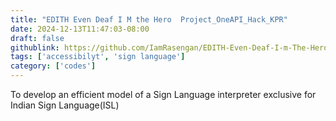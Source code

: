 ```yaml
---
title: "EDITH Even Deaf I M the Hero  Project_OneAPI_Hack_KPR"
date: 2024-12-13T11:47:03-08:00
draft: false
githublink: https://github.com/IamRasengan/EDITH-Even-Deaf-I-m-The-Hero--Project_OneAPI_Hack_KPR
tags: ['accessibilyt', 'sign language']
category: ['codes']
---
```


To develop an efficient model of a Sign Language interpreter exclusive for Indian Sign Language(ISL)

